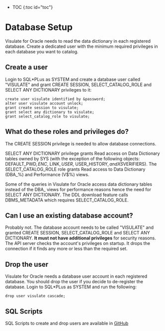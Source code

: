 * TOC
{:toc id="toc"}

# Database Setup
Visulate for Oracle needs to read the data dictionary in each registered database. Create a dedicated user with the minimum required privileges in each database you want to catalog.

## Create a user
Login to SQL*PLus as SYSTEM and create a database user called "VISULATE" and grant CREATE SESSION, SELECT_CATALOG_ROLE and SELECT ANY DICTIONARY privileges to it:
```
create user visulate identified by &password;
alter user visulate account unlock;
grant create session to visulate;
grant select any dictionary to visulate;
grant select_catalog_role to visulate;
```

## What do these roles and privileges do?
The CREATE SESSION privilege is needed to allow database connections.

SELECT ANY DICTIONARY privilege grants Read access on Data Dictionary tables owned by SYS (with the exception of the following objects: DEFAULT_PWD$, ENC$, LINK$, USER$, USER_HISTORY$, and XS$VERIFIERS).  The SELECT_CATALOG_ROLE role grants Read access to Data Dictionary (DBA_%) and Performance (V$%) views.

Some of the queries in Visulate for Oracle access data dictionary tables instead of the DBA_ views for performance reasons hence the need for SELECT ANY DICTIONARY.  The DDL download feature calls DBMS_METADATA which requires SELECT_CATALOG_ROLE.

## Can I use an existing database account?
 Probably not. The database account needs to be called "VISULATE" and granted CREATE SESSION, SELECT_CATALOG_ROLE and SELECT ANY DICTIONARY. **It must not have additional privileges** for security reasons. The API server checks the account's privileges on startup. It drops the connection if it finds any more or less than the required set.

## Drop the user
Visulate for Oracle needs a database user account in each registered database. You should drop the user if you decide to de-register the database. Login to SQL*PLus as SYSTEM and run the following:
```
drop user visulate cascade;
```

## SQL Scripts
SQL Scripts to create and drop users are available in [GitHub](https://github.com/visulate/visulate-for-oracle/tree/master/api-server/database-setup)